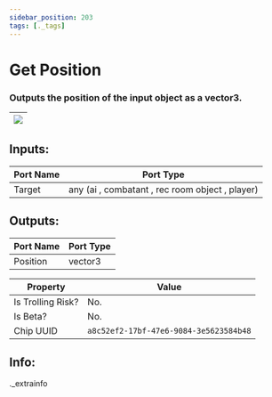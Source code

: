 ```yaml
---
sidebar_position: 203
tags: [._tags]
---
```


# Get Position


### Outputs the position of the input object as a vector3.

| ![](https://images-ext-2.discordapp.net/external/MPmIaQzlEPmgGWlgi-WxBBXt0Bjv_zWPkg1y1f_sy3s/https/www.recroomcircuits.com/image/circuit/absolute-value?width=206&height=108) |
|-----|

## Inputs:
| Port Name | Port Type |
|-----------|-----------|
| Target | any (ai , combatant , rec room object , player) |

## Outputs:
| Port Name | Port Type |
|-----------|-----------|
| Position | vector3 | 

| Property  | Value |
|-------------------|-----------|
| Is Trolling Risk? | No. |
| Is Beta? | No. |
| Chip UUID | `a8c52ef2-17bf-47e6-9084-3e5623584b48` |

## Info:
._extrainfo